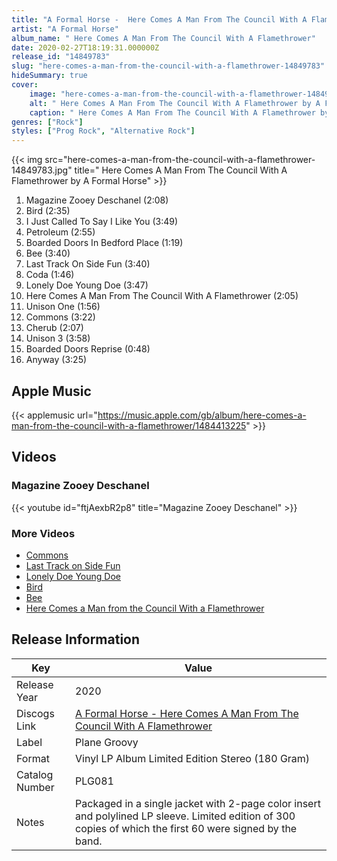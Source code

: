 ```yaml
---
title: "A Formal Horse -  Here Comes A Man From The Council With A Flamethrower"
artist: "A Formal Horse"
album_name: " Here Comes A Man From The Council With A Flamethrower"
date: 2020-02-27T18:19:31.000000Z
release_id: "14849783"
slug: "here-comes-a-man-from-the-council-with-a-flamethrower-14849783"
hideSummary: true
cover:
    image: "here-comes-a-man-from-the-council-with-a-flamethrower-14849783.jpg"
    alt: " Here Comes A Man From The Council With A Flamethrower by A Formal Horse"
    caption: " Here Comes A Man From The Council With A Flamethrower by A Formal Horse"
genres: ["Rock"]
styles: ["Prog Rock", "Alternative Rock"]
---
```


{{< img src="here-comes-a-man-from-the-council-with-a-flamethrower-14849783.jpg" title=" Here Comes A Man From The Council With A Flamethrower by A Formal Horse" >}}

<!-- section break -->

1. Magazine Zooey Deschanel (2:08)
2. Bird (2:35)
3. I Just Called To Say I Like You (3:49)
4. Petroleum (2:55)
5. Boarded Doors In Bedford Place (1:19)
6. Bee (3:40)
7. Last Track On Side Fun (3:40)
8. Coda (1:46)
9. Lonely Doe Young Doe (3:47)
10. Here Comes A Man From The Council With A Flamethrower (2:05)
11. Unison One (1:56)
12. Commons (3:22)
13. Cherub (2:07)
14. Unison 3 (3:58)
15. Boarded Doors Reprise (0:48)
16. Anyway (3:25)

<!-- section break -->




## Apple Music
{{< applemusic url="https://music.apple.com/gb/album/here-comes-a-man-from-the-council-with-a-flamethrower/1484413225" >}}





## Videos
### Magazine Zooey Deschanel
{{< youtube id="ftjAexbR2p8" title="Magazine Zooey Deschanel" >}}<br>

### More Videos

- [Commons](https://www.youtube.com/watch?v=AXcwWhRVprw)
- [Last Track on Side Fun](https://www.youtube.com/watch?v=xYV9TkBML_I)
- [Lonely Doe Young Doe](https://www.youtube.com/watch?v=yg-M0hI6cXY)
- [Bird](https://www.youtube.com/watch?v=kJydOXYAGB0)
- [Bee](https://www.youtube.com/watch?v=vNAS4q54L0A)
- [Here Comes a Man from the Council With a Flamethrower](https://www.youtube.com/watch?v=LdWKULgyC2I)


## Release Information
|  Key           | Value                                                |
| ---------------| ---------------------------------------------------- |
| Release Year   | 2020                                   |
| Discogs Link   | [A Formal Horse -  Here Comes A Man From The Council With A Flamethrower](https://www.discogs.com/release/14849783-A-Formal-Horse-Here-Comes-A-Man-From-The-Council-With-A-Flamethrower) |
| Label          | Plane Groovy |
| Format         | Vinyl LP Album Limited Edition Stereo (180 Gram) |
| Catalog Number | PLG081 |
| Notes | Packaged in a single jacket with 2-page color insert and polylined LP sleeve.  Limited edition of 300 copies of which the first 60 were signed by the band. |